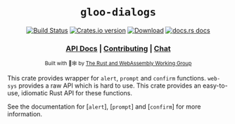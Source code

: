 <div align="center">

  <h1><code>gloo-dialogs</code></h1>

  <p>
    <a href="https://dev.azure.com/rustwasm/gloo/_build?definitionId=6"><img src="https://img.shields.io/azure-devops/build/rustwasm/gloo/6.svg?style=flat-square" alt="Build Status" /></a>
    <a href="https://crates.io/crates/gloo-dialogs"><img src="https://img.shields.io/crates/v/gloo-dialogs.svg?style=flat-square" alt="Crates.io version" /></a>
    <a href="https://crates.io/crates/gloo-dialogs"><img src="https://img.shields.io/crates/d/gloo-dialogs.svg?style=flat-square" alt="Download" /></a>
    <a href="https://docs.rs/gloo-dialogs"><img src="https://img.shields.io/badge/docs-latest-blue.svg?style=flat-square" alt="docs.rs docs" /></a>
  </p>

  <h3>
    <a href="https://docs.rs/gloo-dialogs">API Docs</a>
    <span> | </span>
    <a href="https://github.com/rustwasm/gloo/blob/master/CONTRIBUTING.md">Contributing</a>
    <span> | </span>
    <a href="https://discordapp.com/channels/442252698964721669/443151097398296587">Chat</a>
  </h3>

  <sub>Built with 🦀🕸 by <a href="https://rustwasm.github.io/">The Rust and WebAssembly Working Group</a></sub>
</div>

This crate provides wrapper for `alert`, `prompt` and `confirm` functions.
`web-sys` provides a raw API which is hard to use. This crate provides an easy-to-use,
idiomatic Rust API for these functions.

See the documentation for [`alert`], [`prompt`] and [`confirm`] for more information.
